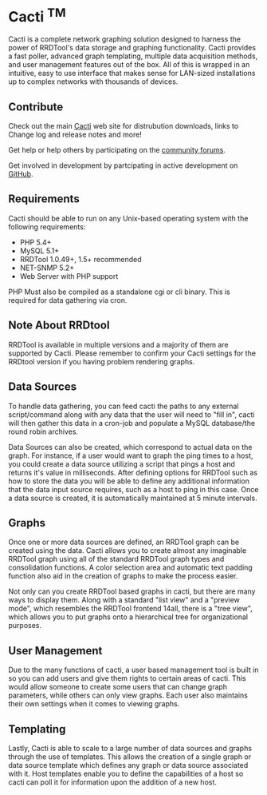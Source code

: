 # Cacti <sup>TM</sup>

Cacti is a complete network graphing solution designed to harness the power of RRDTool's data storage and graphing functionality. Cacti provides a fast poller, advanced graph templating, multiple data acquisition methods, and user management features out of the box. All of this is wrapped in an intuitive, easy to use interface that makes sense for LAN-sized installations up to complex networks with thousands of devices.

## Contribute

Check out the main [Cacti](http://www.cacti.net) web site for distrubution downloads, links to Change log and release notes and more!

Get help or help others by participating on the [community forums](http://forums.cacti.net).

Get involved in development by partcipating in active development on [GitHub](https://github.com/cacti).

## Requirements

Cacti should be able to run on any Unix-based operating system with
the following requirements:

- PHP 5.4+
- MySQL 5.1+
- RRDTool 1.0.49+, 1.5+ recommended
- NET-SNMP 5.2+
- Web Server with PHP support

PHP Must also be compiled as a standalone cgi or cli binary. This is required
for data gathering via cron.

## Note About RRDtool

RRDTool is available in multiple versions and a majority of them are supported
by Cacti.  Please remember to confirm your Cacti settings for the RRDtool
version if you having problem rendering graphs.

## Data Sources

To handle data gathering, you can feed cacti the paths to any external
script/command along with any data that the user will need to "fill in",
cacti will then gather this data in a cron-job and populate a MySQL
database/the round robin archives.

Data Sources can also be created, which correspond to actual data on the
graph. For instance, if a user would want to graph the ping times to a host,
you could create a data source utilizing a script that pings a host and returns
it's value in milliseconds. After defining options for RRDTool such as how to
store the data you will be able to define any additional information that the
data input source requires, such as a host to ping in this case. Once a data
source is created, it is automatically maintained at 5 minute intervals.

## Graphs

Once one or more data sources are defined, an RRDTool graph can be created
using the data. Cacti allows you to create almost any imaginable RRDTool graph
using all of the standard RRDTool graph types and consolidation functions.
A color selection area and automatic text padding function also aid in the
creation of graphs to make the process easier.

Not only can you create RRDTool based graphs in cacti, but there are many
ways to display them. Along with a standard "list view" and a "preview mode",
which resembles the RRDTool frontend 14all, there is a "tree view", which
allows you to put graphs onto a hierarchical tree for organizational purposes.

## User Management

Due to the many functions of cacti, a user based management tool is built in
so you can add users and give them rights to certain areas of cacti. This would
allow someone to create some users that can change graph parameters, while
others can only view graphs. Each user also maintains their own settings when
it comes to viewing graphs.

## Templating

Lastly, Cacti is able to scale to a large number of data sources and graphs
through the use of templates. This allows the creation of a single graph or
data source template which defines any graph or data source associated with it.
Host templates enable you to define the capabilities of a host so cacti can
poll it for information upon the addition of a new host.

